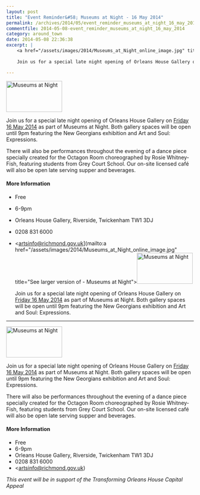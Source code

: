 ```yaml
---
layout: post
title: "Event Reminder&#58; Museums at Night - 16 May 2014"
permalink: /archives/2014/05/event_reminder_museums_at_night_16_may_2014.html
commentfile: 2014-05-08-event_reminder_museums_at_night_16_may_2014
category: around_town
date: 2014-05-08 22:36:38
excerpt: |
    <a href="/assets/images/2014/Museums_at_Night_online_image.jpg" title="See larger version of - Museums at Night"><img src="/assets/images/2014/Museums_at_Night_online_image_thumb.jpg" width="150" height="83" alt="Museums at Night" class="photo right" /></a>
    
    Join us for a special late night opening of Orleans House Gallery on <a href="https://stmargarets.london/event/event/200705144425">Friday 16 May 2014</a> as part of Museums at Night.  Both gallery spaces will be open until 9pm featuring the New Georgians exhibition and Art and Soul: Expressions.

---
```


<a href="/assets/images/2014/Museums_at_Night_online_image.jpg" title="See larger version of - Museums at Night"><img src="/assets/images/2014/Museums_at_Night_online_image_thumb.jpg" width="150" height="83" alt="Museums at Night" class="photo right" /></a>

Join us for a special late night opening of Orleans House Gallery on [Friday 16 May 2014](/event/event/200705144425) as part of Museums at Night. Both gallery spaces will be open until 9pm featuring the New Georgians exhibition and Art and Soul: Expressions.

There will also be performances throughout the evening of a dance piece specially created for the Octagon Room choreographed by Rosie Whitney-Fish, featuring students from Grey Court School. Our on-site licensed café will also be open late serving supper and beverages.

#### More Information

-   Free
-   6-9pm
-   Orleans House Gallery, Riverside, Twickenham TW1 3DJ
-   0208 831 6000
-   <artsinfo@richmond.gov.uk](mailto:a href="/assets/images/2014/Museums_at_Night_online_image.jpg" title="See larger version of - Museums at Night"><img src="/assets/images/2014/Museums_at_Night_online_image_thumb.jpg" width="150" height="83" alt="Museums at Night" class="photo right" /></a>
    
    Join us for a special late night opening of Orleans House Gallery on <a href="https://stmargarets.london/event/event/200705144425">Friday 16 May 2014</a> as part of Museums at Night.  Both gallery spaces will be open until 9pm featuring the New Georgians exhibition and Art and Soul: Expressions.

---

<a href="/assets/images/2014/Museums_at_Night_online_image.jpg" title="See larger version of - Museums at Night"><img src="/assets/images/2014/Museums_at_Night_online_image_thumb.jpg" width="150" height="83" alt="Museums at Night" class="photo right" /></a>

Join us for a special late night opening of Orleans House Gallery on [Friday 16 May 2014](/event/event/200705144425) as part of Museums at Night. Both gallery spaces will be open until 9pm featuring the New Georgians exhibition and Art and Soul: Expressions.

There will also be performances throughout the evening of a dance piece specially created for the Octagon Room choreographed by Rosie Whitney-Fish, featuring students from Grey Court School. Our on-site licensed café will also be open late serving supper and beverages.

#### More Information

-   Free
-   6-9pm
-   Orleans House Gallery, Riverside, Twickenham TW1 3DJ
-   0208 831 6000
-   <artsinfo@richmond.gov.uk)

*This event will be in support of the Transforming Orleans House Capital Appeal*

